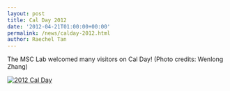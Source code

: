 ```yaml
---
layout: post
title: Cal Day 2012
date: '2012-04-21T01:00:00+00:00'
permalink: /news/calday-2012.html
author: Raechel Tan
---
```

<p>The MSC Lab welcomed many visitors on Cal Day! (Photo credits: Wenlong Zhang)</p>
<a href="{{ site.baseurl }}/assets/images/posts/2012CalDay.jpg" ><img src="{{ site.baseurl }}/assets/images/posts/2012CalDay.jpg" alt="2012 Cal Day" border="0"></a>

